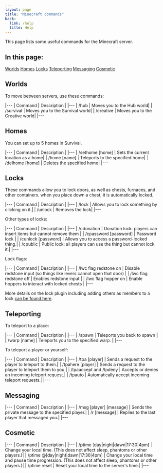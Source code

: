```yaml
---
layout: page
title: "Minecraft commands"
back:
  link: /help
  title: Help
---
```


This page lists some useful commands for the Minecraft server.

## In this page:

<a href="#worlds" class="action">Worlds</a>
<a href="#homes" class="action">Homes</a>
<a href="#locks" class="action">Locks</a>
<a href="#teleporting" class="action">Teleporting</a>
<a href="#messaging" class="action">Messaging</a>
<a href="#cosmetic" class="action">Cosmetic</a>

## Worlds

To move between servers, use these commands:

|---
| Command | Description |
|---
| /hub | Moves you to the Hub world|
| /survival | Moves you to the Survival world|
| /creative | Moves you to the Creative world|
|---

## Homes

You can set up to 5 homes in Survival.

|---
| Command | Description |
|---
| /sethome [home] | Sets the current location as a home|
| /home [name] | Teleports to the specified home|
| /delhome [home] | Deletes the specified home|
|---

## Locks

These commands allow you to lock doors, as well as chests, furnaces, and other containers. when you place down a chest, it is automatically locked.

|---
| Command | Description |
|---
| /lock | Allows you to lock something by clicking on it.|
| /unlock | Removes the lock|
|---

Other types of locks: 

|---
| Command | Description |
|---
| /cdonation | Donation lock: players can insert items but cannot remove them |
| /cpassword [password] | Password lock |
| /cunlock [password] | Allows you to access a password-locked thing.|
| /cpublic | Public lock: all players can use the thing but cannot lock it.|
|---

Lock flags:

|---
| Command | Description |
|---
| /lwc flag redstone on | Disable redstone input (so things like levers cannot open that door) |
| /lwc flag redstone off | Enables redstone input |
| /lwc flag hopper on | Enable hoppers to interact with locked chests |
|---

More details on the lock plugin including adding others as members to a lock [can be found here](https://github.com/pop4959/LWCX/wiki/Commands).

## Teleporting

To teleport to a place: 

|---
| Command | Description |
|---
| /spawn | Teleports you back to spawn |
| /warp [name] | Teleports you to the specified warp. |
|---

To teleport a player or yourself:

|---
| Command | Description |
|---
| /tpa [player] | Sends a request to the player to teleport to them.|
| /tpahere [player] | Sends a request to the player to teleport them to you.|
| /tpaaccept and /tpdeny | Accepts or denies an incoming teleport request.|
| /tpauto | Automatically accept incoming teleport requests.|
|---

## Messaging

|---
| Command | Description |
|---
| /msg [player] [message] | Sends the private message to the specified player.|
| /r [message] | Replies to the last player that messaged you.|
|---

## Cosmetic

|---
| Command | Description |
|---
| /ptime [day\|night\|dawn\|17:30\|4pm] | Change your local time. (This does not affect sleep, phantoms or other players.)|
| /ptime @[day\|night\|dawn\|17:30\|4pm] | Change your local time and pause time progression. (This does not affect sleep, phantoms or other players.)|
| /ptime reset | Reset your local time to the server's time.|
|---
